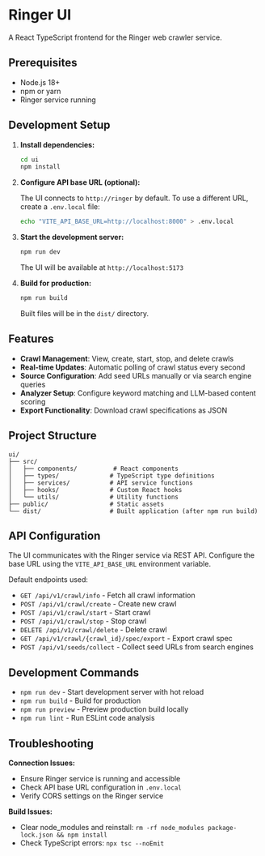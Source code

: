 # Ringer UI

A React TypeScript frontend for the Ringer web crawler service.

## Prerequisites

- Node.js 18+ 
- npm or yarn
- Ringer service running

## Development Setup

1. **Install dependencies:**
   ```bash
   cd ui
   npm install
   ```

2. **Configure API base URL (optional):**
   
   The UI connects to `http://ringer` by default. To use a different URL, create a `.env.local` file:
   ```bash
   echo "VITE_API_BASE_URL=http://localhost:8000" > .env.local
   ```

3. **Start the development server:**
   ```bash
   npm run dev
   ```
   
   The UI will be available at `http://localhost:5173`

4. **Build for production:**
   ```bash
   npm run build
   ```
   
   Built files will be in the `dist/` directory.

## Features

- **Crawl Management**: View, create, start, stop, and delete crawls
- **Real-time Updates**: Automatic polling of crawl status every second
- **Source Configuration**: Add seed URLs manually or via search engine queries
- **Analyzer Setup**: Configure keyword matching and LLM-based content scoring
- **Export Functionality**: Download crawl specifications as JSON

## Project Structure

```
ui/
├── src/
│   ├── components/          # React components
│   ├── types/              # TypeScript type definitions
│   ├── services/           # API service functions
│   ├── hooks/              # Custom React hooks
│   └── utils/              # Utility functions
├── public/                 # Static assets
└── dist/                   # Built application (after npm run build)
```

## API Configuration

The UI communicates with the Ringer service via REST API. Configure the base URL using the `VITE_API_BASE_URL` environment variable.

Default endpoints used:
- `GET /api/v1/crawl/info` - Fetch all crawl information
- `POST /api/v1/crawl/create` - Create new crawl
- `POST /api/v1/crawl/start` - Start crawl
- `POST /api/v1/crawl/stop` - Stop crawl  
- `DELETE /api/v1/crawl/delete` - Delete crawl
- `GET /api/v1/crawl/{crawl_id}/spec/export` - Export crawl spec
- `POST /api/v1/seeds/collect` - Collect seed URLs from search engines

## Development Commands

- `npm run dev` - Start development server with hot reload
- `npm run build` - Build for production
- `npm run preview` - Preview production build locally
- `npm run lint` - Run ESLint code analysis

## Troubleshooting

**Connection Issues:**
- Ensure Ringer service is running and accessible
- Check API base URL configuration in `.env.local`
- Verify CORS settings on the Ringer service

**Build Issues:**
- Clear node_modules and reinstall: `rm -rf node_modules package-lock.json && npm install`
- Check TypeScript errors: `npx tsc --noEmit`
